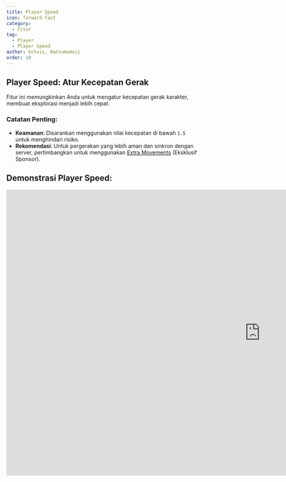 ```yaml
---
title: Player Speed
icon: forward-fast
category:
  - Fitur
tag:
  - Player
  - Player Speed
author: Schvis, NatsumeAoii
order: 10
---
```


## Player Speed: Atur Kecepatan Gerak

Fitur ini memungkinkan Anda untuk mengatur kecepatan gerak karakter, membuat eksplorasi menjadi lebih cepat.

### Catatan Penting:
- **Keamanan**: Disarankan menggunakan nilai kecepatan di bawah `1.5` untuk menghindari risiko.
- **Rekomendasi**: Untuk pergerakan yang lebih aman dan sinkron dengan server, pertimbangkan untuk menggunakan [Extra Movements](extra-movements.md) (Eksklusif Sponsor).

## Demonstrasi Player Speed:

<div class="iframe-container"><iframe width="1328" height="747" src="https://www.youtube.com/embed/HCxmOUMFRs8?list=PL5eI1Tb64p56g27qfYk7VuFTz4FK6YrKa" title="Korepi - Player Speed" frameborder="0" allow="accelerometer; autoplay; clipboard-write; encrypted-media; gyroscope; picture-in-picture; web-share" referrerpolicy="strict-origin-when-cross-origin" allowfullscreen></iframe></div>